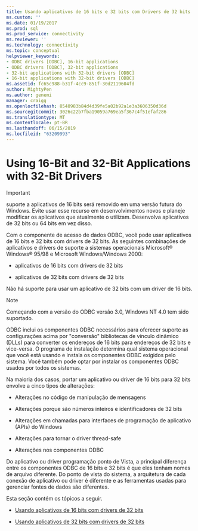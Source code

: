 ```yaml
---
title: Usando aplicativos de 16 bits e 32 bits com Drivers de 32 bits | Microsoft Docs
ms.custom: ''
ms.date: 01/19/2017
ms.prod: sql
ms.prod_service: connectivity
ms.reviewer: ''
ms.technology: connectivity
ms.topic: conceptual
helpviewer_keywords:
- ODBC drivers [ODBC], 16-bit applications
- ODBC drivers [ODBC], 32-bit applications
- 32-bit applications with 32-bit drivers [ODBC]
- 16-bit applications with 32-bit drivers [ODBC]
ms.assetid: fc65c988-b31f-4cc9-851f-30d2119604fd
author: MightyPen
ms.author: genemi
manager: craigg
ms.openlocfilehash: 8540983b84d4d39fe5a02b92a1e3a3606350d36d
ms.sourcegitcommit: 3026c22b7fba19059a769ea5f367c4f51efaf286
ms.translationtype: MT
ms.contentlocale: pt-BR
ms.lasthandoff: 06/15/2019
ms.locfileid: "63209993"
---
```

# <a name="using-16-bit-and-32-bit-applications-with-32-bit-drivers"></a>Using 16-Bit and 32-Bit Applications with 32-Bit Drivers
> [!IMPORTANT]  
>  suporte a aplicativos de 16 bits será removido em uma versão futura do Windows. Evite usar esse recurso em desenvolvimentos novos e planeje modificar os aplicativos que atualmente o utilizam. Desenvolva aplicativos de 32 bits ou 64 bits em vez disso.  
  
 Com o componente de acesso de dados ODBC, você pode usar aplicativos de 16 bits e 32 bits com drivers de 32 bits. As seguintes combinações de aplicativos e drivers de suporte a sistemas operacionais Microsoft® Windows® 95/98 e Microsoft Windows/Windows 2000:  
  
-   aplicativos de 16 bits com drivers de 32 bits  
  
-   aplicativos de 32 bits com drivers de 32 bits  
  
 Não há suporte para usar um aplicativo de 32 bits com um driver de 16 bits.  
  
> [!NOTE]  
>  Começando com a versão do ODBC versão 3.0, Windows NT 4.0 tem sido suportado.  
  
 ODBC inclui os componentes ODBC necessários para oferecer suporte as configurações acima por "conversão" bibliotecas de vínculo dinâmico (DLLs) para converter os endereços de 16 bits para endereços de 32 bits e vice-versa. O programa de instalação determina qual sistema operacional que você está usando e instala os componentes ODBC exigidos pelo sistema. Você também pode optar por instalar os componentes ODBC usados por todos os sistemas.  
  
 Na maioria dos casos, portar um aplicativo ou driver de 16 bits para 32 bits envolve a cinco tipos de alterações:  
  
-   Alterações no código de manipulação de mensagens  
  
-   Alterações porque são números inteiros e identificadores de 32 bits  
  
-   Alterações em chamadas para interfaces de programação de aplicativo (APIs) do Windows  
  
-   Alterações para tornar o driver thread-safe  
  
-   Alterações nos componentes ODBC  
  
 Do aplicativo ou driver programação ponto de Vista, a principal diferença entre os componentes ODBC de 16 bits e 32 bits é que eles tenham nomes de arquivo diferente. Do ponto de vista do sistema, a arquitetura de cada conexão de aplicativo ou driver é diferente e as ferramentas usadas para gerenciar fontes de dados são diferentes.  
  
 Esta seção contém os tópicos a seguir.  
  
-   [Usando aplicativos de 16 bits com drivers de 32 bits](../../odbc/microsoft/using-16-bit-applications-with-32-bit-drivers.md)  
  
-   [Usando aplicativos de 32 bits com drivers de 32 bits](../../odbc/microsoft/using-32-bit-applications-with-32-bit-drivers.md)
